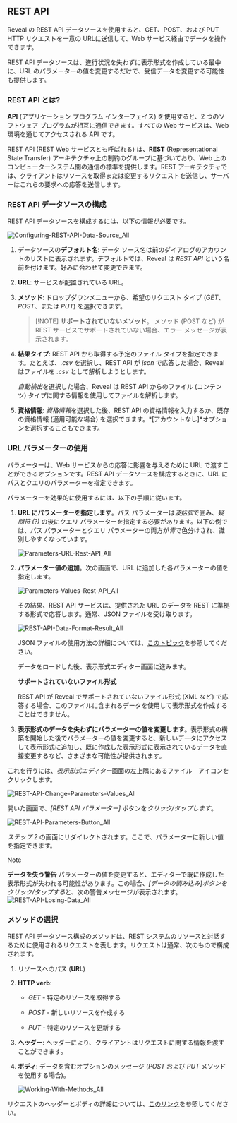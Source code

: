 ## REST API

Reveal の REST API データソースを使用すると、GET、POST、および PUT HTTP リクエストを一意の URLに送信して、Web サービス経由でデータを操作できます。

REST API データソースは、進行状況を失わずに表示形式を作成している最中に、URL のパラメーターの値を変更するだけで、受信データを変更する可能性も提供します。

### REST API とは?

**API** (アプリケーション プログラム インターフェイス) を使用すると、2 つのソフトウェア プログラムが相互に通信できます。すべての Web サービスは、Web 環境を通じてアクセスされる API です。

REST API (REST Web サービスとも呼ばれる) は、**REST** (Representational State Transfer) アーキテクチャ上の制約のグループに基づいており、Web 上のコンピューターシステム間の通信の標準を提供します。REST アーキテクチャでは、クライアントはリソースを取得または変更するリクエストを送信し、サーバーはこれらの要求への応答を送信します。

### REST API データソースの構成

REST API データソースを構成するには、以下の情報が必要です。

![Configuring-REST-API-Data-Source\_All](images/Configuring-REST-API-Data-Source_All.png)

1. データソースの**デフォルト名**: データ ソース名は前のダイアログのアカウントのリストに表示されます。デフォルトでは、Reveal は *REST API* という名前を付けます。好みに合わせて変更できます。


2.  **URL**:  サービスが配置されている URL。

3.  **メソッド**:  ドロップダウンメニューから、希望のリクエスト タイプ (*GET*、*POST*、または *PUT*) を選択できます。
    > [!NOTE] **サポートされていないメソッド**。
    > メソッド (POST など) が REST サービスでサポートされていない場合、エラー メッセージが表示されます。

4. **結果タイプ**: REST API から取得する予定のファイル タイプを指定できます。たとえば、*.csv* を選択し、REST API が *json* で応答した場合、Reveal はファイルを *.csv* として解析しようとします。

    *自動検出*を選択した場合、Reveal は REST API からのファイル (コンテンツ) タイプに関する情報を使用してファイルを解析します。  

5.  **資格情報**: *資格情報*を選択した後、REST API の資格情報を入力するか、既存の資格情報 (適用可能な場合) を選択できます。*[アカウントなし]*オプションを選択することもできます。

### URL パラメーターの使用

パラメーターは、Web サービスからの応答に影響を与えるために URL で渡すことができるオプションです。REST API データソースを構成するときに、URL にパスとクエリのパラメーターを指定できます。

パラメーターを効果的に使用するには、以下の手順に従います。

1.  **URL にパラメーターを指定します**。パス パラメーターは*波括弧*で囲み、*疑問符 (?)* の後にクエリ パラメーターを指定する必要があります。以下の例では、パス パラメーターとクエリ パラメーターの両方が*青*で色分けされ、識別しやすくなっています。

    ![Parameters-URL-Rest-API\_All](images/Parameters-URL-Rest-API_All.png)

2.  **パラメーター値の追加**。次の画面で、URL に追加した各パラメーターの値を指定します。

    ![Parameters-Values-Rest-API\_All](images/Parameters-Values-Rest-API_All.png)

    その結果、REST API サービスは、提供された URL のデータを REST に準拠する形式で応答します。通常、JSON ファイルを受け取ります。

    ![REST-API-Data-Format-Result\_All](images/REST-API-Data-Format-Result_All.png)

    JSON ファイルの使用方法の詳細については、[このトピック](working-with-json-files.md)を参照してください。
    
    データをロードした後、表示形式エディター画面に進みます。

    <div class="note">

    **サポートされていないファイル形式**

    REST API が Reveal でサポートされていないファイル形式 (XML など) で応答する場合、このファイルに含まれるデータを使用して表示形式を作成することはできません。

    </div>

3.  **表示形式のデータを失わずにパラメーターの値を変更します**。表示形式の構築を開始した後でパラメーターの値を変更すると、新しいデータにアクセスして表示形式に追加し、既に作成した表示形式に表示されているデータを直接変更するなど、さまざまな可能性が提供されます。

これを行うには、*表示形式エディター*画面の左上隅にあるファイル　アイコンをクリックします。

![REST-API-Change-Parameters-Values\_All](images/REST-API-Change-Parameters-Values_All.png)

開いた画面で、*[REST API パラメーター]* ボタンを*クリック/タップします*。

![REST-API-Parameters-Button\_All](images/REST-API-Parameters-Button_All.png)

*ステップ 2* の画面にリダイレクトされます。ここで、パラメーターに新しい値を指定できます。

> [!NOTE]
> **データを失う警告**
パラメーターの値を変更すると、エディターで既に作成した表示形式が失われる可能性があります。この場合、*[データの読み込み]*ボタンを*クリック/タップする*と、次の警告メッセージが表示されます。
>![REST-API-Losing-Data\_All](images/REST-API-Losing-Data_All.png)

### メソッドの選択

REST API データソース構成のメソッドは、REST システムのリソースと対話するために使用されるリクエストを表します。リクエストは通常、次のもので構成されます。

1.  リソースへのパス (**URL**)

2.  **HTTP verb**:

      - *GET* - 特定のリソースを取得する

      - *POST* - 新しいリソースを作成する

      - *PUT* - 特定のリソースを更新する

3.  **ヘッダー**: ヘッダーにより、クライアントはリクエストに関する情報を渡すことができます。

4.  **ボディ**: データを含むオプションのメッセージ (*POST* および *PUT* メソッドを使用する場合)。

    ![Working-With-Methods\_All](images/Working-With-Methods_All.png)

リクエストのヘッダーとボディの詳細については、[このリンク](https://developer.mozilla.org/en-US/docs/Web/HTTP/Messages#Headers)を参照してください。

